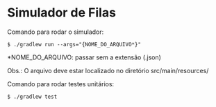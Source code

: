 # Simulador de Filas

Comando para rodar o simulador:

`$ ./gradlew run --args="{NOME_DO_ARQUIVO*}"`

\*NOME_DO_ARQUIVO: passar sem a extensão (.json)

Obs.: O arquivo deve estar localizado no diretório src/main/resources/

Comando para rodar testes unitários:

`$ ./gradlew test`
